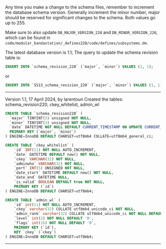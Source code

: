 Any time you make a change to the schema files, remember to increment the database schema version. Generally increment the minor number, major should be reserved for significant changes to the schema. Both values go up to 255.

Make sure to also update `DB_MAJOR_VERSION_220` and `DB_MINOR_VERSION_220`, which can be found in `code/modular_bandastation/_defines220/code/defines/subsystems.dm`.

The latest database version is 1.1; The query to update the schema revision table is:

```sql
INSERT INTO `schema_revision_220` (`major`, `minor`) VALUES (1, 1);
```
or

```sql
INSERT INTO `SS13_schema_revision_220` (`major`, `minor`) VALUES (1, 1);
```

-----------------------------------------------------
Version 1.1, 17 April 2024, by larentoun
Created the tables: schema_revision220, ckey_whitelist, admin_wl

```sql
CREATE TABLE `schema_revision220` (
  `major` TINYINT(3) unsigned NOT NULL,
  `minor` TINYINT(3) unsigned NOT NULL,
  `date` DATETIME NOT NULL DEFAULT CURRENT_TIMESTAMP ON UPDATE CURRENT_TIMESTAMP,
  PRIMARY KEY (`major`, `minor`)
) ENGINE=InnoDB DEFAULT CHARSET=utf8mb4 COLLATE=utf8mb4_general_ci;
```

```sql
CREATE TABLE `ckey_whitelist` (
	`id` INT(11) NOT NULL AUTO_INCREMENT,
	`date` DATETIME DEFAULT now() NOT NULL,
	`ckey` VARCHAR(32) NOT NULL,
	`adminwho` VARCHAR(32) NOT NULL,
	`port` INT(5) UNSIGNED NOT NULL,
	`date_start` DATETIME DEFAULT now() NOT NULL,
	`date_end` DATETIME NULL,
	`is_valid` BOOLEAN DEFAULT true NOT NULL,
	PRIMARY KEY (`id`)
) ENGINE=InnoDB DEFAULT CHARSET=utf8mb4;
```

```sql
CREATE TABLE `admin_wl` (
	`id` int(11) NOT NULL AUTO_INCREMENT,
	`ckey` varchar(32) COLLATE utf8mb4_unicode_ci NOT NULL,
	`admin_rank` varchar(32) COLLATE utf8mb4_unicode_ci NOT NULL DEFAULT 'Administrator',
	`level` int(2) NOT NULL DEFAULT '0',
	`flags` int(16) NOT NULL DEFAULT '0',
	PRIMARY KEY (`id`),
	KEY `ckey` (`ckey`)
) ENGINE=InnoDB DEFAULT CHARSET=utf8mb4;
```
-----------------------------------------------------
